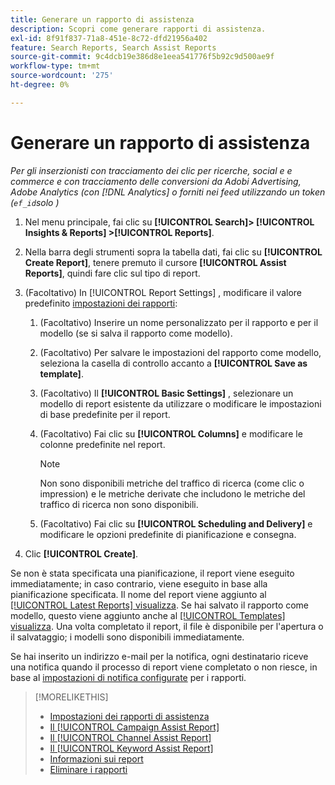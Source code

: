 ```yaml
---
title: Generare un rapporto di assistenza
description: Scopri come generare rapporti di assistenza.
exl-id: 8f91f837-71a8-451e-8c72-dfd21956a402
feature: Search Reports, Search Assist Reports
source-git-commit: 9c4dcb19e386d8e1eea541776f5b92c9d500ae9f
workflow-type: tm+mt
source-wordcount: '275'
ht-degree: 0%

---
```


# Generare un rapporto di assistenza

*Per gli inserzionisti con tracciamento dei clic per ricerche, social e e commerce e con tracciamento delle conversioni da Adobi Advertising, Adobe Analytics (con [!DNL Analytics] o forniti nei feed utilizzando un token (`ef_id`solo )*

1. Nel menu principale, fai clic su **[!UICONTROL Search]> [!UICONTROL Insights & Reports] >[!UICONTROL Reports]**.

1. Nella barra degli strumenti sopra la tabella dati, fai clic su **[!UICONTROL Create Report]**, tenere premuto il cursore **[!UICONTROL Assist Reports]**, quindi fare clic sul tipo di report.

1. (Facoltativo) In [!UICONTROL Report Settings] , modificare il valore predefinito [impostazioni dei rapporti](assist-report-settings.md):

   1. (Facoltativo) Inserire un nome personalizzato per il rapporto e per il modello (se si salva il rapporto come modello).

   1. (Facoltativo) Per salvare le impostazioni del rapporto come modello, seleziona la casella di controllo accanto a **[!UICONTROL Save as template]**.

   1. (Facoltativo) Il **[!UICONTROL Basic Settings]** , selezionare un modello di report esistente da utilizzare o modificare le impostazioni di base predefinite per il report.

   1. (Facoltativo) Fai clic su **[!UICONTROL Columns]** e modificare le colonne predefinite nel report.

      >[!NOTE]
      >
      >Non sono disponibili metriche del traffico di ricerca (come clic o impression) e le metriche derivate che includono le metriche del traffico di ricerca non sono disponibili.

   1. (Facoltativo) Fai clic su **[!UICONTROL Scheduling and Delivery]** e modificare le opzioni predefinite di pianificazione e consegna.

1. Clic **[!UICONTROL Create]**.

Se non è stata specificata una pianificazione, il report viene eseguito immediatamente; in caso contrario, viene eseguito in base alla pianificazione specificata. Il nome del report viene aggiunto al [[!UICONTROL Latest Reports] visualizza](/help/search-social-commerce/reports/report-about.md). Se hai salvato il rapporto come modello, questo viene aggiunto anche al [[!UICONTROL Templates] visualizza](/help/search-social-commerce/reports/report-about.md). Una volta completato il report, il file è disponibile per l&#39;apertura o il salvataggio; i modelli sono disponibili immediatamente.

Se hai inserito un indirizzo e-mail per la notifica, ogni destinatario riceve una notifica quando il processo di report viene completato o non riesce, in base al [impostazioni di notifica configurate](/help/search-social-commerce/notifications/notification-edit.md) per i rapporti.

>[!MORELIKETHIS]
>
>* [Impostazioni dei rapporti di assistenza](assist-report-settings.md)
>* [Il [!UICONTROL Campaign Assist Report]](campaign-assist-report.md)
>* [Il [!UICONTROL Channel Assist Report]](channel-assist-report.md)
>* [Il [!UICONTROL Keyword Assist Report]](keyword-assist-report.md)
>* [Informazioni sui report](/help/search-social-commerce/reports/report-about.md)
>* [Eliminare i rapporti](/help/search-social-commerce/reports/management/report-delete.md)
